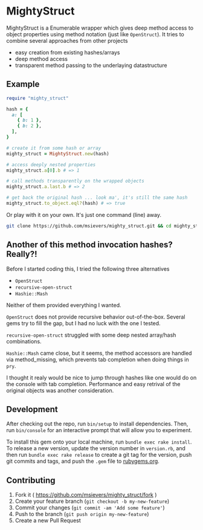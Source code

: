 # MightyStruct

MightyStruct is a Enumerable wrapper which gives deep method access to object properties using method notation (just like `OpenStruct`). It tries to combine several approaches from other projects

* easy creation from existing hashes/arrays
* deep method access
* transparent method passing to the underlaying datastructure

## Example

```ruby
require "mighty_struct"

hash = {
  a: [
    { b: 1 },
    { b: 2 },
  ],
}

# create it from some hash or array
mighty_struct = MightyStruct.new(hash)

# access deeply nested properties 
mighty_struct.a[0].b # => 1

# call methods transparently on the wrapped objects
mighty_struct.a.last.b # => 2

# get back the original hash ... look ma', it's still the same hash
mighty_struct.to_object.eql?(hash) # => true
```

Or play with it on your own. It's just one command (line) away.

```bash
git clone https://github.com/msievers/mighty_struct.git && cd mighty_struct && bundle && bin/console
```

## Another of this method invocation hashes? Really?!

Before I started coding this, I tried the following three alternatives

* `OpenStruct`
* `recursive-open-struct`
* `Hashie::Mash`

Neither of them provided everything I wanted.

`OpenStruct` does not provide recursive behavior out-of-the-box. Several gems try to fill the gap, but I had no luck with the one I tested.

`recursive-open-struct` struggled with some deep nested array/hash combinations.

`Hashie::Mash` came close, but it seems, the method accessors are handled via method_missing, which prevents tab completion when doing things in `pry`.

I thought it realy would be nice to jump through hashes like one would do on the console with tab completion. Performance and easy retrival of the original objects was another consideration.

## Development

After checking out the repo, run `bin/setup` to install dependencies. Then, run `bin/console` for an interactive prompt that will allow you to experiment.

To install this gem onto your local machine, run `bundle exec rake install`. To release a new version, update the version number in `version.rb`, and then run `bundle exec rake release` to create a git tag for the version, push git commits and tags, and push the `.gem` file to [rubygems.org](https://rubygems.org).

## Contributing

1. Fork it ( https://github.com/msievers/mighty_struct/fork )
2. Create your feature branch (`git checkout -b my-new-feature`)
3. Commit your changes (`git commit -am 'Add some feature'`)
4. Push to the branch (`git push origin my-new-feature`)
5. Create a new Pull Request
